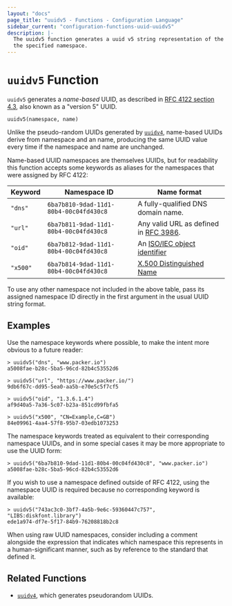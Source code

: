```yaml
---
layout: "docs"
page_title: "uuidv5 - Functions - Configuration Language"
sidebar_current: "configuration-functions-uuid-uuidv5"
description: |-
  The uuidv5 function generates a uuid v5 string representation of the value in
  the specified namespace.
---
```


# `uuidv5` Function


`uuidv5` generates a _name-based_ UUID, as described in [RFC 4122 section
4.3](https://tools.ietf.org/html/rfc4122#section-4.3), also known as a "version
5" UUID.

```
uuidv5(namespace, name)
```

Unlike the pseudo-random UUIDs generated by [`uuidv4`](./uuidv4.html),
name-based UUIDs derive from namespace and an name, producing the same UUID
value every time if the namespace and name are unchanged.

Name-based UUID namespaces are themselves UUIDs, but for readability this
function accepts some keywords as aliases for the namespaces that were assigned
by RFC 4122:

| Keyword | Namespace ID | Name format |
| ------- | ------------ | ----------- |
| `"dns"` | `6ba7b810-9dad-11d1-80b4-00c04fd430c8` | A fully-qualified DNS domain name. |
| `"url"` | `6ba7b811-9dad-11d1-80b4-00c04fd430c8` | Any valid URL as defined in [RFC 3986](https://tools.ietf.org/html/rfc3986). |
| `"oid"` | `6ba7b812-9dad-11d1-80b4-00c04fd430c8` | An [ISO/IEC object identifier](https://oidref.com/) |
| `"x500"` | `6ba7b814-9dad-11d1-80b4-00c04fd430c8` | [X.500 Distinguished Name](https://tools.ietf.org/html/rfc1779) |

To use any other namespace not included in the above table, pass its assigned
namespace ID directly in the first argument in the usual UUID string format.

## Examples

Use the namespace keywords where possible, to make the intent more obvious to
a future reader:

```
> uuidv5("dns", "www.packer.io")
a5008fae-b28c-5ba5-96cd-82b4c53552d6

> uuidv5("url", "https://www.packer.io/")
9db6f67c-dd95-5ea0-aa5b-e70e5c5f7cf5

> uuidv5("oid", "1.3.6.1.4")
af9d40a5-7a36-5c07-b23a-851cd99fbfa5

> uuidv5("x500", "CN=Example,C=GB")
84e09961-4aa4-57f8-95b7-03edb1073253
```

The namespace keywords treated as equivalent to their corresponding namespace
UUIDs, and in some special cases it may be more appropriate to use the
UUID form:

```
> uuidv5("6ba7b810-9dad-11d1-80b4-00c04fd430c8", "www.packer.io")
a5008fae-b28c-5ba5-96cd-82b4c53552d6
```

If you wish to use a namespace defined outside of RFC 4122, using the namespace
UUID is required because no corresponding keyword is available:

```
> uuidv5("743ac3c0-3bf7-4a5b-9e6c-59360447c757", "LIBS:diskfont.library")
ede1a974-df7e-5f17-84b9-76208818b2c8
```

When using raw UUID namespaces, consider including a comment alongside the
expression that indicates which namespace this represents in a
human-significant manner, such as by reference to the standard that defined it.

## Related Functions

* [`uuidv4`](./uuid.html), which generates pseudorandom UUIDs.
